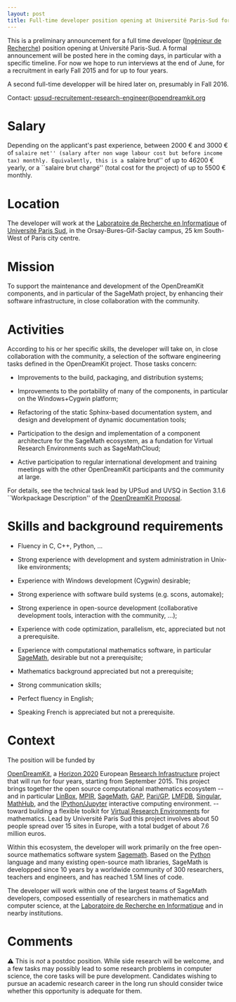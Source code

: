 ```yaml
---
layout: post
title: Full-time developer position opening at Université Paris-Sud for Fall 2015
---
```


This is a preliminary announcement for a full time developer
([Ingénieur de Recherche](http://fr.wikipedia.org/wiki/Inge%C3%A9nieur_de_recherche))
position opening at Université Paris-Sud. A formal announcement will
be posted here in the coming days, in particular with a specific
timeline. For now we hope to run interviews at the end of June, for a
recruitment in early Fall 2015 and for up to four years.

A second full-time developper will be hired later on, presumably in Fall 2016.

Contact: upsud-recruitement-research-engineer@opendreamkit.org

# Salary

Depending on the applicant's past experience, between 2000 € and 3000
€ of ``salaire net'' (salary after non wage labour cost but before
income tax) monthly. Equivalently, this is a ``salaire brut'' of up to
46200 € yearly, or a ``salaire brut chargé'' (total cost for the
project) of up to 5500 € monthly.

# Location

The developer will work at the
[Laboratoire de Recherche en Informatique](http://www.lri.fr) of
[Université Paris Sud](http://www.u-psud.fr), in the
Orsay-Bures-Gif-Saclay campus, 25 km South-West of Paris city centre.

# Mission

To support the maintenance and development of the OpenDreamKit
components, and in particular of the SageMath project, by enhancing
their software infrastructure, in close collaboration with the
community.

# Activities

According to his or her specific skills, the developer will take on, in
close collaboration with the community, a selection of the software
engineering tasks defined in the OpenDreamKit project. Those tasks
concern:

- Improvements to the build, packaging, and distribution systems;

- Improvements to the portability of many of the components, in
  particular on the Windows+Cygwin platform;

- Refactoring of the static Sphinx-based documentation system, and
  design and development of dynamic documentation tools;

- Participation to the design and implementation of a component
  architecture for the SageMath ecosystem, as a fundation for Virtual
  Research Environments such as SageMathCloud;

- Active participation to regular international development and
  training meetings with the other OpenDreamKit participants and the
  community at large.

For details, see the technical task lead by UPSud and UVSQ in
Section 3.1.6 ``Workpackage Description'' of the
[OpenDreamKit Proposal](https://github.com/OpenDreamKit/OpenDreamKit/raw/master/Proposal/proposal-www.pdf).


# Skills and background requirements

- Fluency in C, C++, Python, ...

- Strong experience with development and system administration in
  Unix-like environments;

- Experience with Windows development (Cygwin) desirable;

- Strong experience with software build systems (e.g. scons, automake);

- Strong experience in open-source development (collaborative
  development tools, interaction with the community, ...);

- Experience with code optimization, parallelism, etc, appreciated but
  not a prerequisite.

- Experience with computational mathematics software, in particular
  [SageMath](http://sagemath.org), desirable but not a prerequisite;

- Mathematics background appreciated but not a prerequisite;

- Strong communication skills;

- Perfect fluency in English;

- Speaking French is appreciated but not a prerequisite.

# Context

The position will be funded by

[OpenDreamKit](http://opendreamkit.org), a
[Horizon 2020](https://ec.europa.eu/programmes/horizon2020/)
European [Research Infrastructure](https://ec.europa.eu/programmes/horizon2020/en/h2020-section/european-research-infrastructures-including-e-infrastructures)
project that will run for four years, starting from September
2015. This project brings together the open source computational
mathematics ecosystem -- and in particular
[LinBox](http://linalg.org/),
[MPIR](http://mpir.org),
[SageMath](http://sagemath.org/),
[GAP](http://www.gap-system.org/),
[Pari/GP](http://pari.math.u-bordeaux.fr/),
[LMFDB](http://lmfdb.org/),
[Singular](http://www.singular.uni-kl.de/),
[MathHub](https://mathhub.info/),
and the
[IPython/Jupyter](http://jupyter.org/) interactive computing
environment.
-- toward building a
flexible toolkit for
[Virtual Research Environments](http://www.2020-horizon.com/e-Infrastructures-for-virtual-research-environments-%28VRE%29-i1490.html)
for mathematics. Lead by Université Paris Sud this project involves
about 50 people spread over 15 sites in Europe, with a total budget of
about 7.6 million euros.

Within this ecosystem, the developer will work primarily on the free
open-source mathematics software system
[Sagemath](http://sagemath.org). Based on the
[Python](http://www.python.org) language and many existing open-source
math libraries, SageMath is developped since 10 years by a worldwide
community of 300 researchers, teachers and engineers, and has reached
1.5M lines of code.

The developer will work within one of the largest teams of SageMath
developers, composed essentially of researchers in mathematics and
computer science, at the [Laboratoire de Recherche en
Informatique](http://www.lri.fr/) and in nearby institutions.


# Comments

:warning: This is *not* a postdoc position. While side research will
be welcome, and a few tasks may possibly lead to some research
problems in computer science, the core tasks will be pure
development. Candidates wishing to pursue an academic research career
in the long run should consider twice whether this opportunity is
adequate for them.
